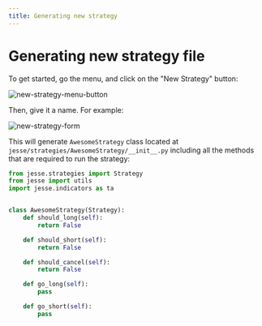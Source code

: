 ```yaml
---
title: Generating new strategy
---
```

# Generating new strategy file

To get started, go the menu, and click on the "New Strategy" button:

![new-strategy-menu-button](https://jesse.trade/storage/images/docs/new-strategy-menu-button.jpg)

Then, give it a name. For example:

![new-strategy-form](https://jesse.trade/storage/images/docs/new-strategy-form.jpg)

This will generate `AwesomeStrategy` class located at `jesse/strategies/AwesomeStrategy/__init__.py` including all the methods that are required to run the strategy:

```py
from jesse.strategies import Strategy
from jesse import utils
import jesse.indicators as ta


class AwesomeStrategy(Strategy):
    def should_long(self):
        return False

    def should_short(self):
        return False

    def should_cancel(self):
        return False

    def go_long(self):
        pass

    def go_short(self):
        pass
```
